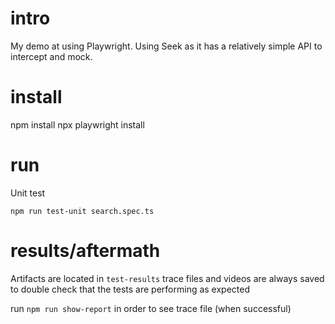 # intro

My demo at using Playwright. Using Seek as it has a relatively simple API to intercept and mock.

# install

npm install
npx playwright install

# run

Unit test

`npm run test-unit search.spec.ts`

# results/aftermath

Artifacts are located in `test-results` trace files and videos are always saved to double check that the tests are performing as expected

run `npm run show-report` in order to see trace file (when successful)
